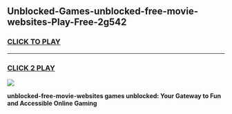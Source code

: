 
## Unblocked-Games-unblocked-free-movie-websites-Play-Free-2g542
<h3>
<a href="https://premium76.site?title=unblocked-free-movie-websites&ref=12A">CLICK TO PLAY</a></h3>
<hr>

<h3>
<a href="https://premium76.site?title=unblocked-free-movie-websites&ref=12A">CLICK 2 PLAY</a>
  
</h3>

<a href="https://premium76.site?title=unblocked-free-movie-websites&ref=12A"><img src="https://clearcache.store/games.png"></a>


**unblocked-free-movie-websites games unblocked: Your Gateway to Fun and Accessible Online Gaming**
